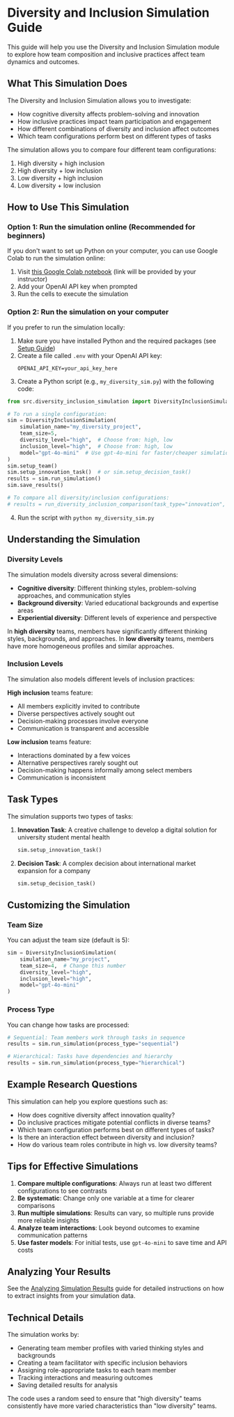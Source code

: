 # Diversity and Inclusion Simulation Guide

This guide will help you use the Diversity and Inclusion Simulation module to explore how team composition and inclusive practices affect team dynamics and outcomes.

## What This Simulation Does

The Diversity and Inclusion Simulation allows you to investigate:

- How cognitive diversity affects problem-solving and innovation
- How inclusive practices impact team participation and engagement
- How different combinations of diversity and inclusion affect outcomes
- Which team configurations perform best on different types of tasks

The simulation allows you to compare four different team configurations:
1. High diversity + high inclusion
2. High diversity + low inclusion
3. Low diversity + high inclusion
4. Low diversity + low inclusion

## How to Use This Simulation

### Option 1: Run the simulation online (Recommended for beginners)

If you don't want to set up Python on your computer, you can use Google Colab to run the simulation online:

1. Visit [this Google Colab notebook](https://colab.research.google.com/drive/example-link) (link will be provided by your instructor)
2. Add your OpenAI API key when prompted
3. Run the cells to execute the simulation

### Option 2: Run the simulation on your computer

If you prefer to run the simulation locally:

1. Make sure you have installed Python and the required packages (see [Setup Guide](setup_python.md))
2. Create a file called `.env` with your OpenAI API key:
   ```
   OPENAI_API_KEY=your_api_key_here
   ```
3. Create a Python script (e.g., `my_diversity_sim.py`) with the following code:

```python
from src.diversity_inclusion_simulation import DiversityInclusionSimulation, run_diversity_inclusion_comparison

# To run a single configuration:
sim = DiversityInclusionSimulation(
    simulation_name="my_diversity_project",
    team_size=5,
    diversity_level="high",  # Choose from: high, low
    inclusion_level="high",  # Choose from: high, low
    model="gpt-4o-mini"  # Use gpt-4o-mini for faster/cheaper simulations
)
sim.setup_team()
sim.setup_innovation_task()  # or sim.setup_decision_task()
results = sim.run_simulation()
sim.save_results()

# To compare all diversity/inclusion configurations:
# results = run_diversity_inclusion_comparison(task_type="innovation", model="gpt-4o-mini")
```

4. Run the script with `python my_diversity_sim.py`

## Understanding the Simulation

### Diversity Levels

The simulation models diversity across several dimensions:

- **Cognitive diversity**: Different thinking styles, problem-solving approaches, and communication styles
- **Background diversity**: Varied educational backgrounds and expertise areas
- **Experiential diversity**: Different levels of experience and perspective

In **high diversity** teams, members have significantly different thinking styles, backgrounds, and approaches. In **low diversity** teams, members have more homogeneous profiles and similar approaches.

### Inclusion Levels

The simulation also models different levels of inclusion practices:

**High inclusion** teams feature:
- All members explicitly invited to contribute
- Diverse perspectives actively sought out
- Decision-making processes involve everyone
- Communication is transparent and accessible

**Low inclusion** teams feature:
- Interactions dominated by a few voices
- Alternative perspectives rarely sought out
- Decision-making happens informally among select members
- Communication is inconsistent

## Task Types

The simulation supports two types of tasks:

1. **Innovation Task**: A creative challenge to develop a digital solution for university student mental health
   ```python
   sim.setup_innovation_task()
   ```

2. **Decision Task**: A complex decision about international market expansion for a company
   ```python
   sim.setup_decision_task()
   ```

## Customizing the Simulation

### Team Size

You can adjust the team size (default is 5):

```python
sim = DiversityInclusionSimulation(
    simulation_name="my_project",
    team_size=4,  # Change this number
    diversity_level="high",
    inclusion_level="high",
    model="gpt-4o-mini"
)
```

### Process Type

You can change how tasks are processed:

```python
# Sequential: Team members work through tasks in sequence
results = sim.run_simulation(process_type="sequential")

# Hierarchical: Tasks have dependencies and hierarchy
results = sim.run_simulation(process_type="hierarchical")
```

## Example Research Questions

This simulation can help you explore questions such as:

- How does cognitive diversity affect innovation quality?
- Do inclusive practices mitigate potential conflicts in diverse teams?
- Which team configuration performs best on different types of tasks?
- Is there an interaction effect between diversity and inclusion?
- How do various team roles contribute in high vs. low diversity teams?

## Tips for Effective Simulations

1. **Compare multiple configurations**: Always run at least two different configurations to see contrasts
2. **Be systematic**: Change only one variable at a time for clearer comparisons
3. **Run multiple simulations**: Results can vary, so multiple runs provide more reliable insights
4. **Analyze team interactions**: Look beyond outcomes to examine communication patterns
5. **Use faster models**: For initial tests, use `gpt-4o-mini` to save time and API costs

## Analyzing Your Results

See the [Analyzing Simulation Results](analyzing_results_guide.md) guide for detailed instructions on how to extract insights from your simulation data.

## Technical Details

The simulation works by:
- Generating team member profiles with varied thinking styles and backgrounds
- Creating a team facilitator with specific inclusion behaviors
- Assigning role-appropriate tasks to each team member
- Tracking interactions and measuring outcomes
- Saving detailed results for analysis

The code uses a random seed to ensure that "high diversity" teams consistently have more varied characteristics than "low diversity" teams. 